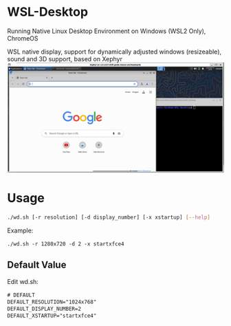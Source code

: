 # WSL-Desktop
Running Native Linux Desktop Environment on Windows (WSL2 Only), ChromeOS

WSL native display, support for dynamically adjusted windows (resizeable), sound and 3D support, based on Xephyr    
![WD](wd.png)
# Usage
```bash
./wd.sh [-r resolution] [-d display_number] [-x xstartup] [--help]
```
Example:
```
./wd.sh -r 1280x720 -d 2 -x startxfce4
```
## Default Value
Edit wd.sh:
```
# DEFAULT
DEFAULT_RESOLUTION="1024x768"
DEFAULT_DISPLAY_NUMBER=2
DEFAULT_XSTARTUP="startxfce4"
```
